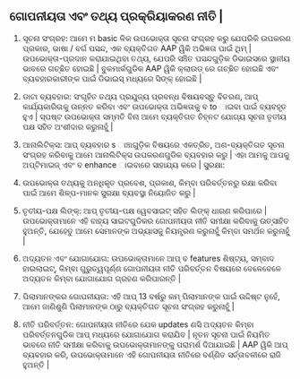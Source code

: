 ## ଗୋପନୀୟତା ଏବଂ ତଥ୍ୟ ପ୍ରକ୍ରିୟାକରଣ ନୀତି |

1. ସୂଚନା ସଂଗ୍ରହ:
ଆମେ ମ basic ଳିକ ଉପଭୋକ୍ତା ସୂଚନା ସଂଗ୍ରହ କରୁ ଯେପରିକି ଉପକରଣ ପ୍ରକାର, ଭାଷା / ବର୍ଗ ପସନ୍ଦ, ଏକ ବ୍ୟକ୍ତିଗତ AAP ୱିକି ଅଭିଜ୍ଞତା ପାଇଁ ଥିମ୍ |
ଉପଭୋକ୍ତା-ପ୍ରଦାନ କରାଯାଇଥିବା ତଥ୍ୟ, ଯେପରି ସଞ୍ଚିତ ପସନ୍ଦଗୁଡ଼ିକ ଡିଭାଇସରେ ସ୍ଥାନୀୟ ଭାବରେ ଗଚ୍ଛିତ ହୋଇଛି | ବୁକମାର୍କଗୁଡିକ AAP ୱିକି କ୍ଲାଉଡ୍ ରେ ଗଚ୍ଛିତ ହୋଇଛି ଏବଂ ବ୍ୟବହାରକାରୀଙ୍କ ପାଇଁ ଡିଭାଇସ୍ ମଧ୍ୟରେ ସିଙ୍କ୍ ହୋଇଛି |

2. ଡାଟା ବ୍ୟବହାର:
ସଂଗୃହିତ ତଥ୍ୟ ପ୍ରଯୁଜ୍ୟ ପ୍ରବନ୍ଧ ବିଷୟବସ୍ତୁ ବିତରଣ, ଆପ୍ କାର୍ଯ୍ୟକାରିତାକୁ ଉନ୍ନତ କରିବା ଏବଂ ଉପଭୋକ୍ତା ଅଭିଜ୍ଞତାକୁ ବ to ାଇବା ପାଇଁ ବ୍ୟବହୃତ ହୁଏ |
ସ୍ପଷ୍ଟ ଉପଭୋକ୍ତା ସମ୍ମତି ବିନା ଆମେ ବ୍ୟକ୍ତିଗତ ଚିହ୍ନଟ ଯୋଗ୍ୟ ସୂଚନା ତୃତୀୟ ପକ୍ଷ ସହିତ ଅଂଶୀଦାର କରୁନାହୁଁ |

3. ଆନାଲିଟିକ୍ସ:
ଆପ୍ ବ୍ୟବହାର s ାଞ୍ଚାଗୁଡ଼ିକ ବିଷୟରେ ଏକତ୍ରିତ, ଅଣ-ବ୍ୟକ୍ତିଗତ ସୂଚନା ସଂଗ୍ରହ କରିବାକୁ ଆମେ ଆନାଲିଟିକ୍ସ ଉପକରଣଗୁଡିକ ବ୍ୟବହାର କରୁ | ଏହା ଆମକୁ ଆପକୁ ଅପ୍ଟିମାଇଜ୍ ଏବଂ ବ enhance ାଇବାରେ ସାହାଯ୍ୟ କରେ |
ସୁରକ୍ଷା:

4. ଉପଭୋକ୍ତା ତଥ୍ୟକୁ ଅନଧିକୃତ ପ୍ରବେଶ, ପ୍ରକାଶ, କିମ୍ବା ପରିବର୍ତ୍ତନରୁ ରକ୍ଷା କରିବା ପାଇଁ ଆମେ ଶିଳ୍ପ-ମାନକ ସୁରକ୍ଷା ବ୍ୟବସ୍ଥା ନିୟୋଜିତ କରୁ |

5. ତୃତୀୟ-ପକ୍ଷ ଲିଙ୍କ୍:
ଆପ୍ ତୃତୀୟ-ପକ୍ଷ ୱେବସାଇଟ୍ ସହିତ ଲିଙ୍କ୍ ଧାରଣ କରିପାରେ | ଉପଭୋକ୍ତାମାନେ ଏହି ବାହ୍ୟ ସାଇଟଗୁଡିକର ଗୋପନୀୟତା ନୀତି ସମୀକ୍ଷା କରିବାକୁ ଉତ୍ସାହିତ ହୁଅନ୍ତି, ଯେହେତୁ ଆମେ ସେମାନଙ୍କ ଅଭ୍ୟାସକୁ ନିୟନ୍ତ୍ରଣ କରୁନାହୁଁ କିମ୍ବା ସମର୍ଥନ କରୁନାହୁଁ |

6. ଅଦ୍ୟତନ ଏବଂ ଯୋଗାଯୋଗ:
ଉପଭୋକ୍ତାମାନେ ଆପ୍ ବ features ଶିଷ୍ଟ୍ୟ, ସମ୍ବାଦ ହାଇଲାଇଟ୍, କିମ୍ବା ଗୁରୁତ୍ୱପୂର୍ଣ୍ଣ ଗୋପନୀୟତା ନୀତି ପରିବର୍ତ୍ତନ ବିଷୟରେ ବେଳେବେଳେ ଅଦ୍ୟତନ କିମ୍ବା ଯୋଗାଯୋଗ ଗ୍ରହଣ କରିପାରନ୍ତି |

7. ପିଲାମାନଙ୍କର ଗୋପନୀୟତା:
ଏହି ଆପ୍ 13 ବର୍ଷରୁ କମ୍ ପିଲାମାନଙ୍କ ପାଇଁ ଉଦ୍ଦିଷ୍ଟ ନୁହେଁ, ଆମେ ଜାଣିଶୁଣି ପିଲାମାନଙ୍କ ଠାରୁ ବ୍ୟକ୍ତିଗତ ସୂଚନା ସଂଗ୍ରହ କରୁନାହୁଁ |

8. ନୀତି ପରିବର୍ତ୍ତନ:
ଗୋପନୀୟତା ନୀତିରେ ଯେକ updates ଣସି ଅଦ୍ୟତନ କିମ୍ବା ପରିବର୍ତ୍ତନଗୁଡିକ ଆପ୍ ମଧ୍ୟରେ ଯୋଗାଯୋଗ କରାଯିବ | ନୂତନ ସୂଚନା ପାଇଁ ନିୟମିତ ଭାବରେ ନୀତି ସମୀକ୍ଷା କରିବାକୁ ଉପଭୋକ୍ତାମାନଙ୍କୁ ପରାମର୍ଶ ଦିଆଯାଇଛି |
AAP ୱିକି ଆପ୍ ବ୍ୟବହାର କରି, ଉପଭୋକ୍ତାମାନେ ଏହି ଗୋପନୀୟତା ନୀତିରେ ବର୍ଣ୍ଣିତ ସର୍ତ୍ତାବଳୀରେ ରାଜି ହୁଅନ୍ତି |